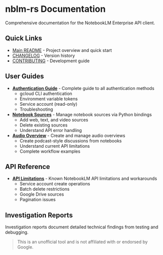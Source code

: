 # nblm-rs Documentation

Comprehensive documentation for the NotebookLM Enterprise API client.

## Quick Links

- [Main README](../README.md) - Project overview and quick start
- [CHANGELOG](../CHANGELOG.md) - Version history
- [CONTRIBUTING](../CONTRIBUTING.md) - Development guide

## User Guides

- **[Authentication Guide](guides/authentication.md)** - Complete guide to all authentication methods
  - gcloud CLI authentication
  - Environment variable tokens
  - Service account (read-only)
  - Troubleshooting
- **[Notebook Sources](guides/notebook_sources.md)** - Manage notebook sources via Python bindings
  - Add web, text, and video sources
  - Delete existing sources
  - Understand API error handling
- **[Audio Overview](guides/audio_overview.md)** - Create and manage audio overviews
  - Create podcast-style discussions from notebooks
  - Understand current API limitations
  - Complete workflow examples

## API Reference

- **[API Limitations](api/limitations.md)** - Known NotebookLM API limitations and workarounds
  - Service account create operations
  - Batch delete restrictions
  - Google Drive sources
  - Pagination issues

## Investigation Reports

Investigation reports document detailed technical findings from testing and debugging.


> This is an unofficial tool and is not affiliated with or endorsed by Google.
